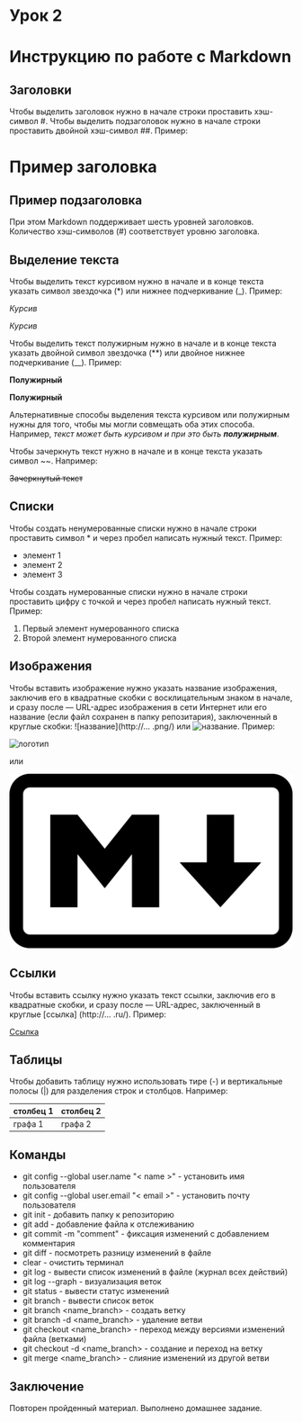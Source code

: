 # Урок 2

# Инструкцию по работе с Markdown

## Заголовки

Чтобы выделить заголовок нужно в начале строки проставить хэш-символ #. Чтобы выделить подзаголовок нужно в начале строки проставить двойной хэш-символ ##. Пример:

# Пример заголовка

## Пример подзаголовка

При этом Markdown поддерживает шесть уровней заголовков. Количество хэш-символов (#) соответствует уровню заголовка.

## Выделение текста

Чтобы выделить текст курсивом нужно в начале и в конце текста указать символ звездочка (*) или нижнее подчеркивание (_). Пример:

*Курсив*

_Курсив_

Чтобы выделить текст полужирным нужно в начале и в конце текста указать двойной символ звездочка (**) или двойное нижнее подчеркивание (__). Пример:

**Полужирный**

__Полужирный__

Альтернативные способы выделения текста курсивом или полужирным нужны для того, чтобы мы могли совмещать оба этих способа. Например, _текст может быть курсивом и при это быть **полужирным**_.

Чтобы зачеркнуть текст нужно в начале и в конце текста указать символ ~~. Например:

~~Зачеркнутый текст~~

## Списки

Чтобы создать ненумерованные списки нужно в начале строки проставить символ * и через пробел написать нужный текст. Пример:

* элемент 1
* элемент 2
* элемент 3

Чтобы создать нумерованные списки нужно в начале строки проставить цифру с точкой и через пробел написать нужный текст. Пример:

1. Первый элемент нумерованного списка
2. Второй элемент нумерованного списка

## Изображения

Чтобы вставить изображение нужно указать название изображения, заключив его в квадратные скобки с восклицательным знаком в начале, и сразу после — URL-адрес изображения в сети Интернет или его название (если файл сохранен в папку репозитария), заключенный в круглые скобки: ![название](http://... .png/) или ![название](name.png).
 Пример:

![логотип](https://miro.medium.com/max/1400/1*bvMUGHtl8oJP5rZPV7X8eg.png)

или

![логотип](Markdown2.png)

## Ссылки

Чтобы вставить ссылку нужно указать текст ссылки, заключив его в квадратные скобки, и сразу после — URL-адрес, заключенный в круглые [cсылка] (http://... .ru/). Пример:

[Ссылка](https://learnxinyminutes.com/docs/ru-ru/markdown-ru/#links)

## Таблицы
Чтобы добавить таблицу нужно использовать тире (-) и вертикальные полосы (|) для разделения строк и столбцов. Например:

|столбец 1|столбец 2|
|---------|---------|
|графа 1  |графа 2  |
## Команды

* git config --global user.name "< name >" - установить имя пользователя
* git config --global user.email "< email >" - установить почту пользователя
* git init - добавить папку к репозиторию
* git add - добавление файла к отслеживанию
* git commit -m "comment" - фиксация изменений с добавлением комментария
* git diff - посмотреть разницу изменений в файле
* clear - очистить терминал
* git log - вывести список изменений в файле (журнал всех действий)
* git log --graph - визуализация веток
* git status - вывести статус изменений
* git branch - вывести список веток
* git branch <name_branch> - создать ветку
* git branch -d <name_branch> - удаление ветви
* git checkout <name_branch> - переход между версиями изменений файла (ветками)
* git checkout -d <name_branch> - создание и переход на ветку
* git merge <name_branch> - слияние изменений из другой ветви
## Заключение
Повторен пройденный материал. Выполнено домашнее задание.